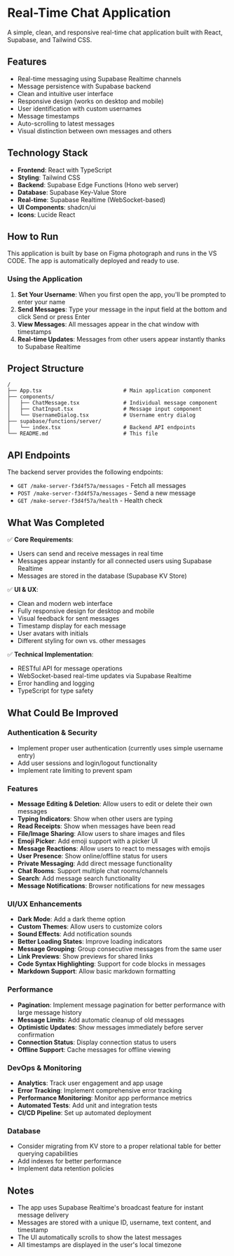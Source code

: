 # Real-Time Chat Application

A simple, clean, and responsive real-time chat application built with React, Supabase, and Tailwind CSS.

## Features

-  Real-time messaging using Supabase Realtime channels
-  Message persistence with Supabase backend
-  Clean and intuitive user interface
-  Responsive design (works on desktop and mobile)
-  User identification with custom usernames
-  Message timestamps
-  Auto-scrolling to latest messages
-  Visual distinction between own messages and others

## Technology Stack

- **Frontend**: React with TypeScript
- **Styling**: Tailwind CSS
- **Backend**: Supabase Edge Functions (Hono web server)
- **Database**: Supabase Key-Value Store
- **Real-time**: Supabase Realtime (WebSocket-based)
- **UI Components**: shadcn/ui
- **Icons**: Lucide React

## How to Run

This application is built by base on Figma photograph and runs in the VS CODE. The app is automatically deployed and ready to use.

### Using the Application

1. **Set Your Username**: When you first open the app, you'll be prompted to enter your name
2. **Send Messages**: Type your message in the input field at the bottom and click Send or press Enter
3. **View Messages**: All messages appear in the chat window with timestamps
4. **Real-time Updates**: Messages from other users appear instantly thanks to Supabase Realtime

## Project Structure

```
/
├── App.tsx                          # Main application component
├── components/
│   ├── ChatMessage.tsx              # Individual message component
│   ├── ChatInput.tsx                # Message input component
│   └── UsernameDialog.tsx           # Username entry dialog
├── supabase/functions/server/
│   └── index.tsx                    # Backend API endpoints
└── README.md                        # This file
```

## API Endpoints

The backend server provides the following endpoints:

- `GET /make-server-f3d4f57a/messages` - Fetch all messages
- `POST /make-server-f3d4f57a/messages` - Send a new message
- `GET /make-server-f3d4f57a/health` - Health check

## What Was Completed

✅ **Core Requirements**:
- Users can send and receive messages in real time
- Messages appear instantly for all connected users using Supabase Realtime
- Messages are stored in the database (Supabase KV Store)

✅ **UI & UX**:
- Clean and modern web interface
- Fully responsive design for desktop and mobile
- Visual feedback for sent messages
- Timestamp display for each message
- User avatars with initials
- Different styling for own vs. other messages

✅ **Technical Implementation**:
- RESTful API for message operations
- WebSocket-based real-time updates via Supabase Realtime
- Error handling and logging
- TypeScript for type safety

## What Could Be Improved

### Authentication & Security
- Implement proper user authentication (currently uses simple username entry)
- Add user sessions and login/logout functionality
- Implement rate limiting to prevent spam

### Features
- **Message Editing & Deletion**: Allow users to edit or delete their own messages
- **Typing Indicators**: Show when other users are typing
- **Read Receipts**: Show when messages have been read
- **File/Image Sharing**: Allow users to share images and files
- **Emoji Picker**: Add emoji support with a picker UI
- **Message Reactions**: Allow users to react to messages with emojis
- **User Presence**: Show online/offline status for users
- **Private Messaging**: Add direct message functionality
- **Chat Rooms**: Support multiple chat rooms/channels
- **Search**: Add message search functionality
- **Message Notifications**: Browser notifications for new messages

### UI/UX Enhancements
- **Dark Mode**: Add a dark theme option
- **Custom Themes**: Allow users to customize colors
- **Sound Effects**: Add notification sounds
- **Better Loading States**: Improve loading indicators
- **Message Grouping**: Group consecutive messages from the same user
- **Link Previews**: Show previews for shared links
- **Code Syntax Highlighting**: Support for code blocks in messages
- **Markdown Support**: Allow basic markdown formatting

### Performance
- **Pagination**: Implement message pagination for better performance with large message history
- **Message Limits**: Add automatic cleanup of old messages
- **Optimistic Updates**: Show messages immediately before server confirmation
- **Connection Status**: Display connection status to users
- **Offline Support**: Cache messages for offline viewing

### DevOps & Monitoring
- **Analytics**: Track user engagement and app usage
- **Error Tracking**: Implement comprehensive error tracking
- **Performance Monitoring**: Monitor app performance metrics
- **Automated Tests**: Add unit and integration tests
- **CI/CD Pipeline**: Set up automated deployment

### Database
- Consider migrating from KV store to a proper relational table for better querying capabilities
- Add indexes for better performance
- Implement data retention policies

## Notes

- The app uses Supabase Realtime's broadcast feature for instant message delivery
- Messages are stored with a unique ID, username, text content, and timestamp
- The UI automatically scrolls to show the latest messages
- All timestamps are displayed in the user's local timezone
